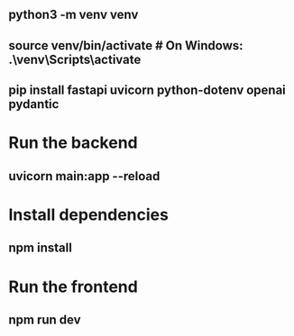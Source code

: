 ## python3 -m venv venv
## source venv/bin/activate  # On Windows: .\venv\Scripts\activate
## pip install fastapi uvicorn python-dotenv openai pydantic
# Run the backend
## uvicorn main:app --reload



# Install dependencies
## npm install

# Run the frontend
## npm run dev

